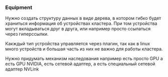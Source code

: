  ### Equipment

Нужно создать структуру данных в виде дерева, в котором гибко будет храниться информация об устройствах кластера. При том устройства могут вкладываться друг в друга, или например просто ссылаться через гиперссылки. 

Какждый тип устройства управляется через плагин, так как в linux много устройств и большая часть из них не важно для работы кластера.

Нужно придумать механизм наследования например есть просто GPU а есть GPU NVIDIA, есть сетевой адаптер, а есть специальный сетевой адаптер NVLink 